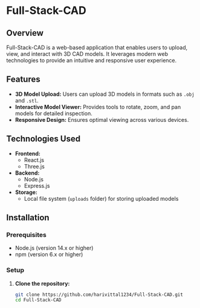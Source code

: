 # Full-Stack-CAD

## Overview
Full-Stack-CAD is a web-based application that enables users to upload, view, and interact with 3D CAD models. It leverages modern web technologies to provide an intuitive and responsive user experience.

## Features
- **3D Model Upload:** Users can upload 3D models in formats such as `.obj` and `.stl`.
- **Interactive Model Viewer:** Provides tools to rotate, zoom, and pan models for detailed inspection.
- **Responsive Design:** Ensures optimal viewing across various devices.

## Technologies Used
- **Frontend:**
  - React.js
  - Three.js
- **Backend:**
  - Node.js
  - Express.js
- **Storage:**
  - Local file system (`uploads` folder) for storing uploaded models

## Installation

### Prerequisites
- Node.js (version 14.x or higher)
- npm (version 6.x or higher)

### Setup
1. **Clone the repository:**
   ```bash
   git clone https://github.com/harivittal1234/Full-Stack-CAD.git
   cd Full-Stack-CAD
